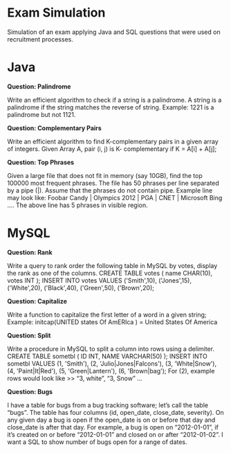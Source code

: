 Exam Simulation
=====

Simulation of an exam applying Java and SQL questions that were used on recruitment processes.


Java
====

**Question: Palindrome**

Write an efficient algorithm to check if a string is a palindrome. A string is a palindrome if the string matches the reverse of string.
Example: 1221 is a palindrome but not 1121.


**Question: Complementary Pairs**

Write an efficient algorithm to find K-complementary pairs in a given array of integers. Given Array A, pair (i, j) is K- complementary if K = A[i] + A[j];


**Question: Top Phrases**

Given a large file that does not fit in memory (say 10GB), find the top 100000 most frequent phrases. The file has 50 phrases per line separated by a pipe (|). Assume that the phrases do not contain pipe.
Example line may look like: Foobar Candy | Olympics 2012 | PGA | CNET | Microsoft Bing .... The above line has 5 phrases in visible region.



MySQL
=====

**Question: Rank**

Write a query to rank order the following table in MySQL by votes, display the rank as one of the columns.
CREATE TABLE votes ( name CHAR(10), votes INT ); INSERT INTO votes VALUES ('Smith',10), ('Jones',15), ('White',20), ('Black',40), ('Green',50), ('Brown',20);


**Question: Capitalize**

Write a function to capitalize the first letter of a word in a given string; Example: initcap(UNITED states Of AmERIca ) = United States Of America


**Question: Split**

Write a procedure in MySQL to split a column into rows using a delimiter.
CREATE TABLE sometbl ( ID INT, NAME VARCHAR(50) );
INSERT INTO sometbl VALUES (1, 'Smith'), (2, 'Julio|Jones|Falcons'), (3, 'White|Snow'), (4, 'Paint|It|Red'), (5, 'Green|Lantern'), (6, 'Brown|bag'); For (2), example rows would look like >> “3, white”, “3, Snow” ...


**Question: Bugs**

I have a table for bugs from a bug tracking software; let’s call the table “bugs”. The table has four columns (id, open_date, close_date, severity). 
On any given day a bug is open if the open_date is on or before that day and close_date is after that day. 
For example, a bug is open on “2012-01-01”, if it’s created on or before “2012-01-01” and closed on or after “2012-01-02”. I want a SQL to show number of bugs open for a range of dates.

